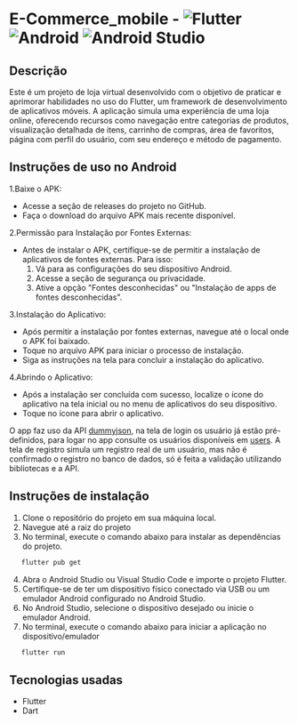 # E-Commerce_mobile - ![Flutter](https://img.shields.io/badge/Flutter-%2302569B.svg?style=for-the-badge&logo=Flutter&logoColor=white) ![Android](https://img.shields.io/badge/Android-3DDC84?style=for-the-badge&logo=android&logoColor=white) ![Android Studio](https://img.shields.io/badge/android%20studio-346ac1?style=for-the-badge&logo=android%20studio&logoColor=white) 
## Descrição

Este é um projeto de loja virtual desenvolvido com o objetivo de praticar e aprimorar 
habilidades no uso do Flutter, um framework de desenvolvimento de aplicativos móveis. 
A aplicação simula uma experiência de uma loja online, oferecendo recursos como navegação 
entre categorias de produtos, visualização detalhada de itens, carrinho de compras, área de favoritos, 
página com perfil do usuário, com seu endereço e método de pagamento.

## Instruções de uso no Android
1.Baixe o APK:
  - Acesse a seção de releases do projeto no GitHub.
  - Faça o download do arquivo APK mais recente disponível.
    
2.Permissão para Instalação por Fontes Externas:
  - Antes de instalar o APK, certifique-se de permitir a instalação de aplicativos de fontes externas. Para isso:
    1. Vá para as configurações do seu dispositivo Android.
    2. Acesse a seção de segurança ou privacidade.
    3. Ative a opção "Fontes desconhecidas" ou "Instalação de apps de fontes desconhecidas".
    
3.Instalação do Aplicativo:
  - Após permitir a instalação por fontes externas, navegue até o local onde o APK foi baixado.
  - Toque no arquivo APK para iniciar o processo de instalação.
  - Siga as instruções na tela para concluir a instalação do aplicativo.
    
4.Abrindo o Aplicativo:
  - Após a instalação ser concluída com sucesso, localize o ícone do aplicativo na tela inicial ou no menu de aplicativos do seu dispositivo.  
  - Toque no ícone para abrir o aplicativo.

O app faz uso da API [dummyjson](http://dummyjson.com/), na tela de login os usuário já estão pré-definidos, para logar no app consulte os usuários disponíveis em [users](http://dummyjson.com/user). A tela de registro simula um registro real de um usuário, mas não é confirmado o registro no banco de dados, só é feita a validação utilizando bibliotecas e a API.

## Instruções de instalação
1. Clone o repositório do projeto em sua máquina local.
2. Navegue até a raiz do projeto
3. No terminal, execute o comando abaixo para instalar as dependências do projeto.
```bash
   flutter pub get
   ```
4. Abra o Android Studio ou Visual Studio Code e importe o projeto Flutter.
5. Certifique-se de ter um dispositivo físico conectado via USB ou um emulador Android configurado no Android Studio.
6. No Android Studio, selecione o dispositivo desejado ou inicie o emulador Android.
7. No terminal, execute o comando abaixo para iniciar a aplicação no dispositivo/emulador
```bash
   flutter run
   ```

## Tecnologias usadas
- Flutter
- Dart

